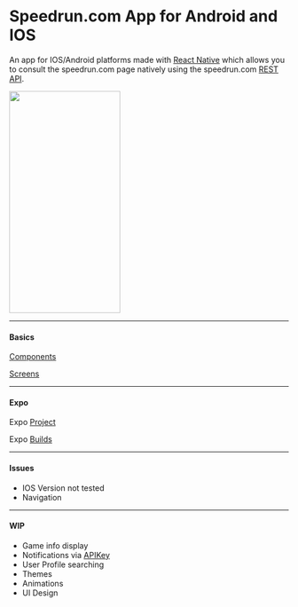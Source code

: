 # Speedrun.com App for Android and IOS

An app for IOS/Android platforms made with [React Native](https://reactnative.dev/) which allows you to consult the speedrun.com page natively using the speedrun.com [REST API](https://github.com/speedruncomorg/api).

<img src="https://github.com/Asiern/Speerun.comApp/blob/master/Home.jpeg" width="200" height="400"/>

---

#### Basics

[Components]()

[Screens]()

---

#### Expo

Expo [Project](https://expo.io/dashboard/asiern/speedruncomapp)

Expo [Builds](https://expo.io/dashboard/asiern/speedruncomapp/builds)

---

#### Issues

- IOS Version not tested
- Navigation

---

#### WIP

- Game info display
- Notifications via [APIKey](https://github.com/speedruncomorg/api/blob/master/authentication.md)
- User Profile searching
- Themes
- Animations
- UI Design
